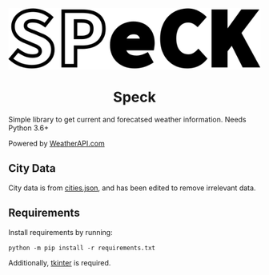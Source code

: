 <img src="https://raw.githubusercontent.com/42mix/speck/d84974db1b4ad29c2192533fea2a20f45f7552ec/res/logo.svg?token=AM7JY2UMRVCWN5F3DVOYQP3AFUVHU" align=center>

<h1 align="center">Speck</h1>

Simple library to get current and forecatsed weather information. Needs Python 3.6+

Powered by <a href="https://www.weatherapi.com/" title="Free Weather API">WeatherAPI.com</a>

City Data
---------
City data is from [cities.json](https://github.com/lutangar/cities.json), and has been edited to remove irrelevant data.

Requirements
------------
Install requirements by running:
```
python -m pip install -r requirements.txt
```

Additionally, [tkinter](https://wiki.python.org/moin/TkInter) is required.